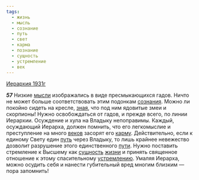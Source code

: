 ```yaml
---
tags:
  - жизнь
  - мысль
  - сознание
  - путь
  - свет
  - карма
  - познание
  - сущность
  - устремление
  - век
---
```


[Иерархия 1931г](/agni/1931)

___57___
Низкие [мысли](/tag/#мысль) изображались в виде пресмыкающихся гадов. Ничто не может больше соответствовать этим подонкам [сознания](/tag/#сознание). Можно ли покойно сидеть на кресле, [зная](/tag/#познание), что под ним ядовитые змеи и скорпионы! Нужно освобождаться от гадов, и прежде всего, по линии Иерархии. Осуждение и хула на Владыку непоправимы. Каждый, осуждающий Иерарха, должен помнить, что его легкомыслие и преступление на много [веков](/tag/#век) засорят его [карму](/tag/#карма). Действительно, если к единому Свету един [путь](/tag/#путь) через Владыку, то лишь крайнее невежество дозволит разрушение этого единственного [пути](/tag/#путь). Нужно поставить стремление к Высшему как [сущность](/tag/#сущность) [жизни](/tag/#жизнь) и принять священное отношение к этому спасительному [устремлению](/tag/#устремление). Умаляя Иерарха, можно осудить себя и нанести губительный вред многим близким — пора запомнить!   

